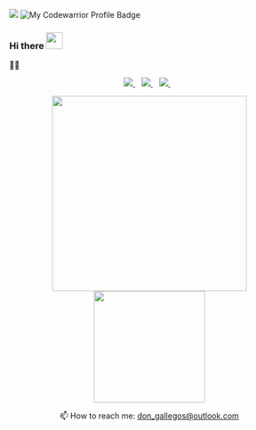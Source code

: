 ![](https://komarev.com/ghpvc/?username=d0nl0ui3)
![My Codewarrior Profile Badge](https://www.codewars.com/users/d0nl0ui3/badges/micro)  
### Hi there <img src="https://raw.githubusercontent.com/MartinHeinz/MartinHeinz/master/wave.gif" width="30px">
🌱🤔

<p align='center'>
  <a href="https://www.linkedin.com/in/don-louie-gallegos-2b280b202/">
    <img src="https://img.shields.io/badge/linkedin-%230077B5.svg?&style=for-the-badge&logo=linkedin&logoColor=white" />
  </a>&nbsp;&nbsp;
  <a href="">
    <img src="https://img.shields.io/badge/Reddit-FF4500?style=for-the-badge&logo=reddit&logoColor=white" />
  </a>&nbsp;&nbsp;
  <a href="">
    <img src="https://img.shields.io/badge/Discord-7289DA?style=for-the-badge&logo=discord&logoColor=white" />
  </a>&nbsp;&nbsp;
</p>

<p align='center'>
  <a href="#"><img src="https://github-readme-stats.vercel.app/api?username=d0nl0ui3&show_icons=true&count_private=true&theme=dark" width="350"></a><br /> 
  <a href="#"><img src="https://github-readme-stats.vercel.app/api/top-langs/?username=d0nl0ui3&layout=compact&theme=highcontrast" width="200"></a>
</p>


<p align='center'>
  📫 How to reach me: <a href='mailto:don_gallegos@outlook.com'>don_gallegos@outlook.com</a>
</p>
